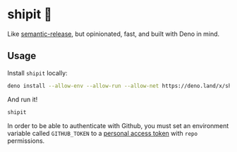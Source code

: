 # shipit :canoe:

Like [semantic-release](https://github.com/semantic-release/semantic-release),
but opinionated, fast, and built with Deno in mind.

## Usage

Install `shipit` locally:

```sh
deno install --allow-env --allow-run --allow-net https://deno.land/x/shipit/shipit.ts
```

And run it!

```sh
shipit
```

In order to be able to authenticate with Github, you must set an environment
variable called `GITHUB_TOKEN` to a
[personal access token](https://docs.github.com/en/authentication/keeping-your-account-and-data-secure/creating-a-personal-access-token)
with `repo` permissions.

